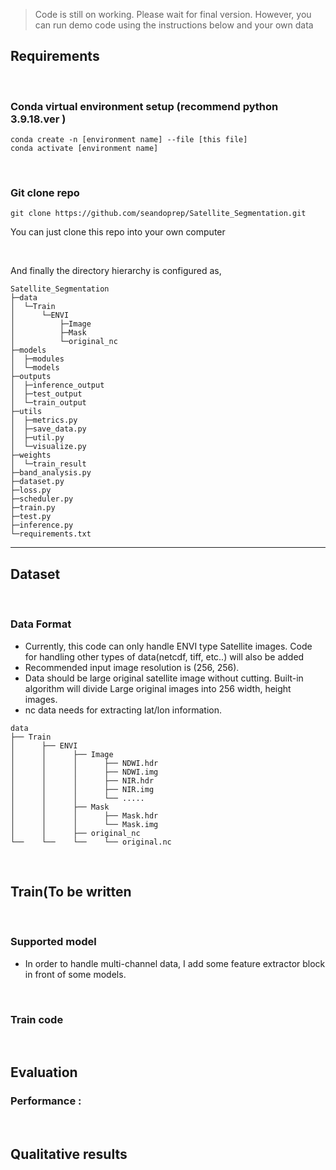 > Code is still on working. Please wait for final version. However, you can run demo code using the instructions below and your own data

## Requirements
</br>

### Conda virtual environment setup (recommend python 3.9.18.ver )

```
conda create -n [environment name] --file [this file]
conda activate [environment name]
```
</br>

### Git clone repo

```
git clone https://github.com/seandoprep/Satellite_Segmentation.git
```

You can just clone this repo into your own computer

</br>

And finally the directory hierarchy is configured as,

```
Satellite_Segmentation
├─data
│  └─Train
│      └─ENVI
│          ├─Image
│          ├─Mask
│          └─original_nc
├─models
│  ├─modules
│  └─models
├─outputs
│  ├─inference_output
│  ├─test_output
│  └─train_output
├─utils
│  ├─metrics.py
│  ├─save_data.py
│  ├─util.py
│  └─visualize.py
├─weights
│  └─train_result
├─band_analysis.py
├─dataset.py
├─loss.py
├─scheduler.py
├─train.py
├─test.py
├─inference.py
└─requirements.txt

```

---

## Dataset
</br>

### Data Format
- Currently, this code can only handle ENVI type Satellite images. Code for handling other types of data(netcdf, tiff, etc..) will also be added
- Recommended input image resolution is (256, 256).
- Data should be large original satellite image without cutting. Built-in algorithm will divide Large original images into 256 width, height images.
- nc data needs for extracting lat/lon information.

```
data
├── Train
│      ├── ENVI
│      │      ├── Image
│      │      │      ├── NDWI.hdr
│      │      │      ├── NDWI.img
│      │      │      ├── NIR.hdr
│      │      │      ├── NIR.img
│      │      │      └── .....
│      │      ├── Mask
│      │      │      ├── Mask.hdr
│      │      │      └── Mask.img
│      │      ├── original_nc
└──    └──    └──    └── original.nc

```
</br>

## Train(To be written
</br>

### Supported model

- In order to handle multi-channel data, I add some feature extractor block in front of some models. 

</br>

### Train code

</br>

## Evaluation

### Performance : 
</br>


## Qualitative results

</br>
